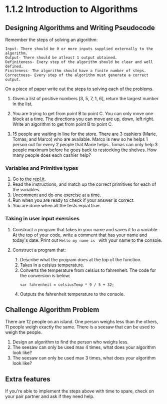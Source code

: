 # 1.1.2 Introduction to Algorithms

## Designing Algorithms and Writing Pseudocode
Remember the steps of solving an algorithm:

```
Input- There should be 0 or more inputs supplied externally to the algorithm.
Output- There should be atleast 1 output obtained.
Definiteness- Every step of the algorithm should be clear and well defined.
Finiteness- The algorithm should have a finite number of steps.
Correctness- Every step of the algorithm must generate a correct output.
```

On a piece of paper write out the steps to solving each of the problems.

1. Given a list of positive numbers [3, 5, 7, 1, 6], return the largest number in the list.

2. You are trying to get from point B to point C. You can only move one block at a time. The directions you can move are up, down, left right. Write an algorithm to get from point B to point C.

3. 15 people are waiting in line for the store. There are 3 cashiers (Marie, Tomas, and Marco) who are available.
   Marco is new so he helps 1 person out for every 2 people that Marie helps.
   Tomas can only help 3 people maximum before he goes back to restocking the shelves.
   How many people does each cashier help?

### Variables and Primitive types

1. Go to the [repl.it](https://repl.it/@DebbieLy/Variables-and-Primitives).
2. Read the instructions, and match up the correct primitives for each of the variables.
3. Uncomment and do one exercise at a time. 
3. Run when you are ready to check if your answer is correct.
4. You are done when all the tests equal true.

### Taking in user input exercises

1. Construct a program that takes in your name and saves it to a variable.
   At the top of your code, write a comment that has your name and today's date.
   Print out `Hello my name is ` with your name to the console.

2. Construct a program that:
   1. Describe what the program does at the top of the function.
   2. Takes in a celsius temperature.
   3. Converts the temperature from celsius to fahrenheit. 
      The code for the conversion is below:
      ```
      var fahrenheit = celsiusTemp * 9 / 5 + 32;
      ```
   4. Outputs the fahrenheit temperature to the console.

##  Challenge Algorithm Problem
There are 12 people on an island. One person weighs less than the others, 11 people weigh exactly the same. There is a seesaw that can be used to weigh the people. 

1. Design an algorithm to find the person who weighs less.
2. The seesaw can only be used max 4 times, what does your algorithm look like?
3. The seesaw can only be used max 3 times, what does your algorithm look like?

## Extra features
If you're able to implement the steps above with time to spare, check on your pair partner and ask if they need help.


